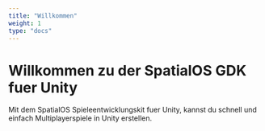 ```yaml
---
title: "Willkommen"
weight: 1
type: "docs"
---
```


# Willkommen zu der SpatialOS GDK fuer Unity

Mit dem SpatialOS Spieleentwicklungskit fuer Unity, kannst du schnell und einfach Multiplayerspiele in Unity erstellen.

